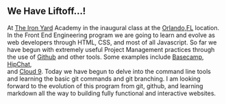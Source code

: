 ## We Have Liftoff...!

At [The Iron Yard](http://theironyard.com/) Academy in the inaugural 
class at the [Orlando,FL](http://theironyard.com/locations/orlando/) location. 
In the Front End Engineering program we are going to learn and evolve as web 
developers through HTML, CSS, and most of all Javascript. So far we have begun 
with extremely useful Project Management  practices through the use of [Github](https://github.com/) 
and other tools. Some examples include [Basecamp](https://basecamp.com/), [HipChat](https://www.hipchat.com/),     
and [Cloud 9](https://c9.io/). Today we have begun to delve into the command 
line tools and learning the basic git commands and git branching. I am looking 
forward to the evolution of this program from git, github, and learning markdown 
all the way to building fully functional and interactive websites.
